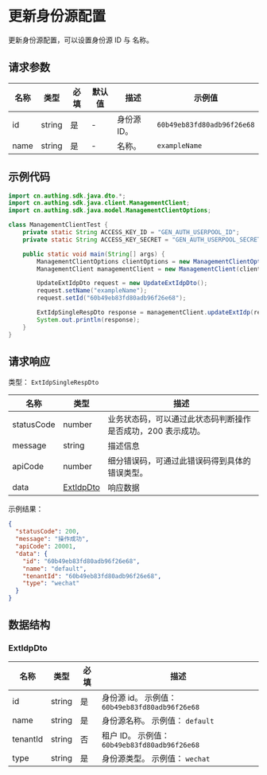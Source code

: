 # 更新身份源配置

<!--
  警告⚠️：
  不要直接修改该文档，
  https://github.com/Authing/authing-docs-factory
  使用该项目进行生成
-->

<LastUpdated />

更新身份源配置，可以设置身份源 ID 与 名称。

## 请求参数

| 名称 | 类型   | 必填 | 默认值 | 描述        | 示例值                     |
| ---- | ------ | ---- | ------ | ----------- | -------------------------- |
| id   | string | 是   | -      | 身份源 ID。 | `60b49eb83fd80adb96f26e68` |
| name | string | 是   | -      | 名称。      | `exampleName`              |

## 示例代码

```java
import cn.authing.sdk.java.dto.*;
import cn.authing.sdk.java.client.ManagementClient;
import cn.authing.sdk.java.model.ManagementClientOptions;

class ManagementClientTest {
    private static String ACCESS_KEY_ID = "GEN_AUTH_USERPOOL_ID";
    private static String ACCESS_KEY_SECRET = "GEN_AUTH_USERPOOL_SECRET";

    public static void main(String[] args) {
        ManagementClientOptions clientOptions = new ManagementClientOptions(ACCESS_KEY_ID, ACCESS_KEY_SECRET);
        ManagementClient managementClient = new ManagementClient(clientOptions);

        UpdateExtIdpDto request = new UpdateExtIdpDto();
        request.setName("exampleName");
        request.setId("60b49eb83fd80adb96f26e68");

        ExtIdpSingleRespDto response = managementClient.updateExtIdp(request);
        System.out.println(response);
    }
}
```

## 请求响应

类型： `ExtIdpSingleRespDto`

| 名称       | 类型                               | 描述                                                         |
| ---------- | ---------------------------------- | ------------------------------------------------------------ |
| statusCode | number                             | 业务状态码，可以通过此状态码判断操作是否成功，200 表示成功。 |
| message    | string                             | 描述信息                                                     |
| apiCode    | number                             | 细分错误码，可通过此错误码得到具体的错误类型。               |
| data       | <a href="#ExtIdpDto">ExtIdpDto</a> | 响应数据                                                     |

示例结果：

```json
{
  "statusCode": 200,
  "message": "操作成功",
  "apiCode": 20001,
  "data": {
    "id": "60b49eb83fd80adb96f26e68",
    "name": "default",
    "tenantId": "60b49eb83fd80adb96f26e68",
    "type": "wechat"
  }
}
```

## 数据结构

### <a id="ExtIdpDto"></a> ExtIdpDto

| 名称     | 类型   | 必填 | 描述                                            |
| -------- | ------ | ---- | ----------------------------------------------- |
| id       | string | 是   | 身份源 id。 示例值： `60b49eb83fd80adb96f26e68` |
| name     | string | 是   | 身份源名称。 示例值： `default`                 |
| tenantId | string | 否   | 租户 ID。 示例值： `60b49eb83fd80adb96f26e68`   |
| type     | string | 是   | 身份源类型。 示例值： `wechat`                  |
